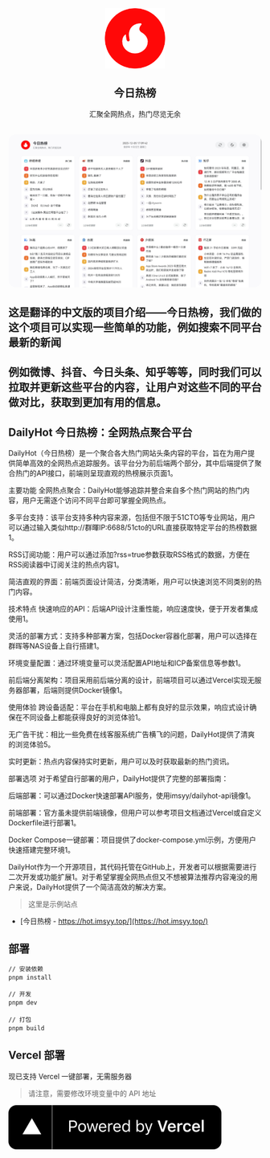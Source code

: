 <div align="center">
<img alt="logo" height="120" src="./public/favicon.png" width="120"/>
<h2>今日热榜</h2>
<p>汇聚全网热点，热门尽览无余</p>
<br />
<img src="./screenshots/main.jpg" style="border-radius: 16px" />
</div>


## 这是翻译的中文版的项目介绍——今日热榜，我们做的这个项目可以实现一些简单的功能，例如搜索不同平台最新的新闻
## 例如微博、抖音、今日头条、知乎等等，同时我们可以拉取并更新这些平台的内容，让用户对这些不同的平台做对比，获取到更加有用的信息。
## DailyHot 今日热榜：全网热点聚合平台
DailyHot（今日热榜）是一个聚合各大热门网站头条内容的平台，旨在为用户提供简单高效的全网热点追踪服务。该平台分为前后端两个部分，其中后端提供了聚合热门的API接口，前端则呈现直观的热榜展示页面1。

主要功能
全网热点聚合：DailyHot能够追踪并整合来自多个热门网站的热门内容，用户无需逐个访问不同平台即可掌握全网热点。

多平台支持：该平台支持多种内容来源，包括但不限于51CTO等专业网站，用户可以通过输入类似http://群暉IP:6688/51cto的URL直接获取特定平台的热榜数据1。

RSS订阅功能：用户可以通过添加?rss=true参数获取RSS格式的数据，方便在RSS阅读器中订阅关注的热点内容1。

简洁直观的界面：前端页面设计简洁，分类清晰，用户可以快速浏览不同类别的热门内容。

技术特点
快速响应的API：后端API设计注重性能，响应速度快，便于开发者集成使用1。

灵活的部署方式：支持多种部署方案，包括Docker容器化部署，用户可以选择在群晖等NAS设备上自行搭建1。

环境变量配置：通过环境变量可以灵活配置API地址和ICP备案信息等参数1。

前后端分离架构：项目采用前后端分离的设计，前端项目可以通过Vercel实现无服务器部署，后端则提供Docker镜像1。

使用体验
跨设备适配：平台在手机和电脑上都有良好的显示效果，响应式设计确保在不同设备上都能获得良好的浏览体验1。

无广告干扰：相比一些免费在线客服系统广告横飞的问题，DailyHot提供了清爽的浏览体验5。

实时更新：热点内容保持实时更新，用户可以及时获取最新的热门资讯。

部署选项
对于希望自行部署的用户，DailyHot提供了完整的部署指南：

后端部署：可以通过Docker快速部署API服务，使用imsyy/dailyhot-api镜像1。

前端部署：官方虽未提供前端镜像，但用户可以参考项目文档通过Vercel或自定义Dockerfile进行部署1。

Docker Compose一键部署：项目提供了docker-compose.yml示例，方便用户快速搭建完整环境1。

DailyHot作为一个开源项目，其代码托管在GitHub上，开发者可以根据需要进行二次开发或功能扩展1。对于希望掌握全网热点但又不想被算法推荐内容淹没的用户来说，DailyHot提供了一个简洁高效的解决方案。


> 这里是示例站点

- [今日热榜 - https://hot.imsyy.top/](https://hot.imsyy.top/)


## 部署

```bash
// 安装依赖
pnpm install

// 开发
pnpm dev

// 打包
pnpm build
```

## Vercel 部署

现已支持 Vercel 一键部署，无需服务器

> 请注意，需要修改环境变量中的 API 地址

![Powered by Vercel](./public/ico/powered-by-vercel.svg)































